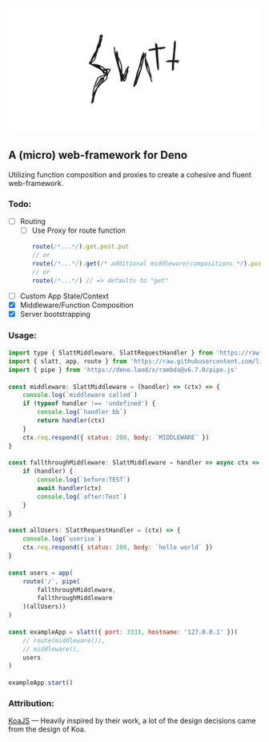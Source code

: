 ![slime love all the time](./slatt.svg)
## A (micro) web-framework for Deno
Utilizing function composition and proxies to create a cohesive and fluent web-framework.

### Todo:
 - [ ] Routing
   - [ ] Use Proxy for route function
        ```javascript
        route(/*...*/).get.post.put
        // or
        route(/*...*/).get(/* additional middleware/compositions */).post.put
        // or
        route(/*...*/) // => defaults to "get"
        ```
 - [ ] Custom App State/Context
 - [x] Middleware/Function Composition
 - [x] Server bootstrapping

### Usage:
```javascript
import type { SlattMiddleware, SlattRequestHandler } from 'https://raw.githubusercontent.com/lionhat-collective/slatt/master/slatt.ts'
import { slatt, app, route } from 'https://raw.githubusercontent.com/lionhat-collective/slatt/master/slatt.ts'
import { pipe } from 'https://deno.land/x/rambda@v6.7.0/pipe.js'

const middleware: SlattMiddleware = (handler) => (ctx) => {
    console.log(`middleware called`)
    if (typeof handler !== 'undefined') {
        console.log(`handler bb`)
        return handler(ctx)
    }
    ctx.req.respond({ status: 200, body: `MIDDLEWARE` })
}

const fallthroughMiddleware: SlattMiddleware = handler => async ctx => {
    if (handler) {
        console.log(`before:TEST`)
        await handler(ctx)
        console.log(`after:Test`)
    }
}

const allUsers: SlattRequestHandler = (ctx) => {
    console.log(`useriso`)
    ctx.req.respond({ status: 200, body: `hello world` })
}

const users = app(
    route('/', pipe(
        fallthroughMiddleware,
        fallthroughMiddleware
    )(allUsers))
)

const exampleApp = slatt({ port: 3333, hostname: '127.0.0.1' })(
    // route(middleware()),
    // middleware(),
    users
)

exampleApp.start()
```

### Attribution:
[KoaJS](https://github.com/koajs/koa) — Heavily inspired by their work, a lot of the design decisions came from the design of Koa.